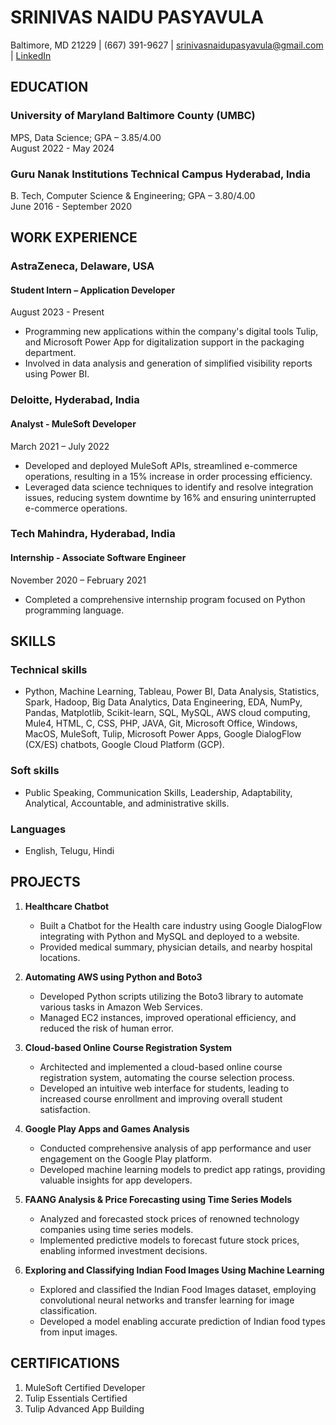 # SRINIVAS NAIDU PASYAVULA
Baltimore, MD 21229 | (667) 391-9627 | srinivasnaidupasyavula@gmail.com | [LinkedIn](linkedin.com/in/srinivas-naidu-pasyavula)

## EDUCATION
### University of Maryland Baltimore County (UMBC) 
MPS, Data Science; GPA – 3.85/4.00  
August 2022 - May 2024

### Guru Nanak Institutions Technical Campus Hyderabad, India
B. Tech, Computer Science & Engineering; GPA – 3.80/4.00  
June 2016 - September 2020

## WORK EXPERIENCE
### AstraZeneca, Delaware, USA
#### Student Intern – Application Developer  
August 2023 - Present
- Programming new applications within the company's digital tools Tulip, and Microsoft Power App for digitalization support in the packaging department.
- Involved in data analysis and generation of simplified visibility reports using Power BI.

### Deloitte, Hyderabad, India
#### Analyst - MuleSoft Developer  
March 2021 – July 2022
- Developed and deployed MuleSoft APIs, streamlined e-commerce operations, resulting in a 15% increase in order processing efficiency.
- Leveraged data science techniques to identify and resolve integration issues, reducing system downtime by 16% and ensuring uninterrupted e-commerce operations.

### Tech Mahindra, Hyderabad, India
#### Internship - Associate Software Engineer  
November 2020 – February 2021
- Completed a comprehensive internship program focused on Python programming language.
  
## SKILLS
### Technical skills
- Python, Machine Learning, Tableau, Power BI, Data Analysis, Statistics, Spark, Hadoop, Big Data Analytics, Data Engineering, EDA, NumPy, Pandas, Matplotlib, Scikit-learn, SQL, MySQL, AWS cloud computing, Mule4, HTML, C, CSS, PHP, JAVA, Git, Microsoft Office, Windows, MacOS, MuleSoft, Tulip, Microsoft Power Apps, Google DialogFlow (CX/ES) chatbots, Google Cloud Platform (GCP).

### Soft skills
- Public Speaking, Communication Skills, Leadership, Adaptability, Analytical, Accountable, and administrative skills.

### Languages
- English, Telugu, Hindi

## PROJECTS
1. **Healthcare Chatbot**
   - Built a Chatbot for the Health care industry using Google DialogFlow integrating with Python and MySQL and deployed to a website.
   - Provided medical summary, physician details, and nearby hospital locations.
   
2. **Automating AWS using Python and Boto3**
   - Developed Python scripts utilizing the Boto3 library to automate various tasks in Amazon Web Services.
   - Managed EC2 instances, improved operational efficiency, and reduced the risk of human error.
   
3. **Cloud-based Online Course Registration System**
   - Architected and implemented a cloud-based online course registration system, automating the course selection process.
   - Developed an intuitive web interface for students, leading to increased course enrollment and improving overall student satisfaction.
   
4. **Google Play Apps and Games Analysis**
   - Conducted comprehensive analysis of app performance and user engagement on the Google Play platform.
   - Developed machine learning models to predict app ratings, providing valuable insights for app developers.
   
5. **FAANG Analysis & Price Forecasting using Time Series Models**
   - Analyzed and forecasted stock prices of renowned technology companies using time series models.
   - Implemented predictive models to forecast future stock prices, enabling informed investment decisions.
   
6. **Exploring and Classifying Indian Food Images Using Machine Learning**
   - Explored and classified the Indian Food Images dataset, employing convolutional neural networks and transfer learning for image classification.
   - Developed a model enabling accurate prediction of Indian food types from input images.

## CERTIFICATIONS
1. MuleSoft Certified Developer
2. Tulip Essentials Certified
3. Tulip Advanced App Building
